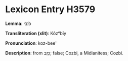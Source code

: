 # Lexicon Entry H3579

**Lemma**: כֹּזְבִי

**Transliteration (xlit)**: Kôzᵉbîy

**Pronunciation**: koz-bee'

**Description**:
from כָּזַב; false; Cozbi, a Midianitess; Cozbi.
